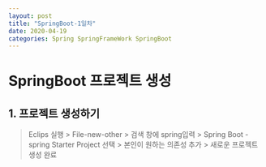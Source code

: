 ```yaml
---
layout: post
title: "SpringBoot-1일차"
date: 2020-04-19
categories: Spring SpringFrameWork SpringBoot
---
```


# SpringBoot 프로젝트 생성

## 1. 프로젝트 생성하기

> Eclips 실행 > File-new-other > 검색 창에 spring입력 > Spring Boot - spring Starter Project 선택 > 본인이 원하는 의존성 추가 > 새로운 프로젝트 생성 완료

